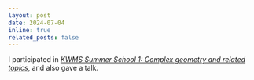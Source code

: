 ```yaml
---
layout: post
date: 2024-07-04
inline: true
related_posts: false
---
```


I participated in *<a href="https://kwms.or.kr/index.php?mp=ss_2024_1th_2">KWMS Summer School 1: Complex geometry and related topics</a>*, and also gave a talk.

